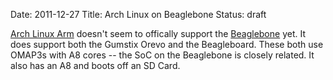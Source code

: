 Date: 2011-12-27
Title: Arch Linux on Beaglebone
Status: draft 

[Arch Linux Arm][alarm] doesn't seem to offically support the
[Beaglebone][bone] yet. It does support both the Gumstix Orevo and the
Beagleboard. These both use OMAP3s with A8 cores -- the SoC on the
Beaglebone is closely related. It also has an A8 and boots off an SD
Card.



[bone]: http://beagleboard.org/bone
[angstrom]: http://www.angstrom-distribution.org/
[alarm]: http://archlinuxarm.org/
[omapalarm]: http://archlinuxarm.org/developers/downloads
